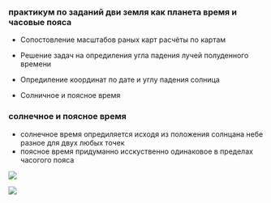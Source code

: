 ### практикум по заданий дви земля как планета время и часовые пояса 





- Сопостовление масштабов раных карт расчёты по картам

- Решение задач на опредиления угла падения лучей полуденного времени

- Опредиление координат по дате и углу падения солница

- Солничное и поясное время


### солнечное  и поясное время
- солнечное время опредиляется исходя из положения солнцана небе разное для двух любых точек
- поясное время придуманно исскуственно одинаковое в пределах часогого пояса




![](https://s9.travelask.ru/system/images/files/001/145/304/wysiwyg_jpg/%D0%A1%D1%85%D0%B5%D0%BC%D0%B0_%D0%BF%D0%BE%D1%8F%D1%81%D0%BE%D0%B2_%D0%BE%D1%81%D0%B2%D0%B5%D1%89%D0%B5%D0%BD%D0%BD%D0%BE%D1%81%D1%82%D0%B8.jpg?1536509944)

![](https://u.foxford.ngcdn.ru/uploads/tinymce_file/file/21606/d1b00ed0c02e5b1f.png)